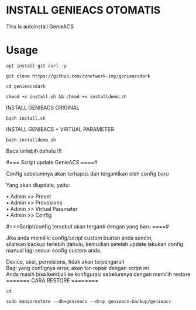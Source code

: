 # INSTALL GENIEACS OTOMATIS
This is autoinstall GenieACS 

# Usage
```
apt install git curl -y
```
```
git clone https://github.com/rznetwork-imy/genieacsdark
```
```
cd genieacsdark
```
```
chmod +x install.sh && chmod +x installdemo.sh
```
INSTALL GENIEACS ORIGINAL
```
bash install.sh
```
INSTALL GENIEACS + VIRTUAL PARAMETER
```
bash installdemo.sh
```


Baca terlebih dahulu !!!

#=== Script update GenieACS ====#

Config sebelumnya akan terhapus dan tergantikan oleh config baru

Yang akan diupdate, yaitu:

   • Admin >> Preset <br>
   • Admin >> Provosions <br>
   • Admin >> Virtual Parameter<br>
   • Admin >> Config<br>
   
#===Script/config tersebut akan terganti dengan yang baru ====#

Jika anda memiliki config/script custom buatan anda sendiri,<br> 
silahkan backup terlebih dahulu, kemudian setelah update lakukan config manual lagi sesuai config custom anda.<br>

Device, user, permisions, tidak akan terpengaruh<br>
Bagi yang confignya error, akan ter-repair dengan script ini<br>
Anda masih bisa kembali ke konfigurasi sebelumnya dengan memilih restore<br>
======= CARA RESTORE ========<br>
```
cd
```
```
sudo mongorestore --db=genieacs --drop genieacs-backup/genieacs
```


